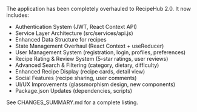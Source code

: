The application has been completely overhauled to RecipeHub 2.0. It now includes:

- Authentication System (JWT, React Context API)
- Service Layer Architecture (src/services/api.js)
- Enhanced Data Structure for recipes
- State Management Overhaul (React Context + useReducer)
- User Management System (registration, login, profiles, preferences)
- Recipe Rating & Review System (5-star ratings, user reviews)
- Advanced Search & Filtering (category, dietary, difficulty)
- Enhanced Recipe Display (recipe cards, detail view)
- Social Features (recipe sharing, user comments)
- UI/UX Improvements (glassmorphism design, new components)
- Package.json Updates (dependencies, scripts)

See CHANGES_SUMMARY.md for a complete listing.